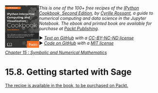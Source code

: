 <a href="https://github.com/ipython-books/cookbook-2nd"><img src="../cover-cookbook-2nd.png" align="left" alt="IPython Cookbook, Second Edition" height="140" /></a> *This is one of the 100+ free recipes of the [IPython Cookbook, Second Edition](https://github.com/ipython-books/cookbook-2nd), by [Cyrille Rossant](http://cyrille.rossant.net), a guide to numerical computing and data science in the Jupyter Notebook. The ebook and printed book are available for purchase at [Packt Publishing](https://www.packtpub.com/big-data-and-business-intelligence/ipython-interactive-computing-and-visualization-cookbook-second-e).*

▶ *[Text on GitHub](https://github.com/ipython-books/cookbook-2nd) with a [CC-BY-NC-ND license](https://creativecommons.org/licenses/by-nc-nd/3.0/us/legalcode)*  
▶ *[Code on GitHub](https://github.com/ipython-books/cookbook-2nd-code) with a [MIT license](https://opensource.org/licenses/MIT)*

[*Chapter 15 : Symbolic and Numerical Mathematics*](./)

# 15.8. Getting started with Sage

[The recipe is available in the book, to be purchased on Packt.](https://www.packtpub.com/big-data-and-business-intelligence/ipython-interactive-computing-and-visualization-cookbook-second-e)

<!-- REMOVE AS PER PACKT AGREEMENT

Sage (http://www.sagemath.org) is a standalone mathematics software based on Python. It is an open source alternative to commercial products such as Mathematica, Maple, or MATLAB. Sage provides a unified interface to many open source mathematical libraries. These libraries include SciPy, SymPy, NetworkX, and other Python scientific packages, but also non-Python libraries such as ATLAS, BLAS, GSL, LAPACK, Singular, and many others.

In this recipe, we will give a brief introduction to Sage.

## Getting ready

You can either:

* Install Sage on your local computer (http://www.sagemath.org/doc/installation/)
* Create Sage notebooks remotely in the cloud (https://cloud.sagemath.com/)

Being based on so many libraries, Sage is heavy and hard to compile from source. On Ubuntu, you can use the system's package manager (see http://www.sagemath.org/download-linux.html). Binaries exist for most systems except Windows, where you generally have to use VirtualBox (a virtualization solution: http://www.virtualbox.org).

Alternatively, you can use Sage in a browser with a Jupyter notebook running in the cloud.

Once Sage is installed, you can use it with Jupyter by typing the following command in a terminal: `sage -n jupyter`.

## How to do it...

Here, we will create a new Sage notebook and introduce the most basic features:

1. Sage accepts mathematical expressions as we would expect:

```python
3 * 4
```

```{output:result}
12
```

2. Being based on Python, Sage's syntax is almost Python, but there are a few differences. For example, the power exponent is the more classical ^ symbol:

```python
2 ^ 3
```

```{output:result}
8
```

3. Like in SymPy, symbolic variables need to be declared beforehand with the `var()` function. However, the `x` variable is always predefined. Here, we define a new mathematical function:

```python
f = 1 - sin(x) ^ 2
```

4. Let's simplify the expression of f:

```python
f.simplify_trig()
```

```{output:result}
cos(x)^2
```

5. Let's evaluate `f` on a given point:

```python
f(x=pi)
```

```{output:result}
1
```

6. Functions can be differentiated and integrated:

```python
f.diff(x)
```

```{output:result}
-2*cos(x)*sin(x)
```

```python
f.integrate(x)
```

```{output:result}
1/2*x + 1/4*sin(2*x)
```

7. Sage also supports numerical computations in addition to symbolic computations:

```python
find_root(f - x, 0, 2)
```

```{output:result}
0.6417143708729726
```

8. Sage also comes with rich plotting capabilities (including interactive plotting widgets):

```python
f.plot((x, -2 * pi, 2 * pi))
```

![Graphics object consisting of 1 graphics primitive](08_sage_files/08_sage_27_0.png)

```python
x, y = var('x,y')
plot3d(sin(x ^ 2 + y ^ 2) / (x ^ 2 + y ^ 2),
       (x, -5, 5), (y, -5, 5))
```

![Graphics3d Object](08_sage_files/08_sage_28_0.png)

## There's more...

This (too) short recipe cannot do justice to the huge list of possibilities offered by Sage. Many aspects of mathematics are covered: algebra, combinatorics, numerical mathematics, number theory, calculus, geometry, graph theory, and many others. Here are a few references:

* An in-depth tutorial on Sage, available at http://doc.sagemath.org/html/en/tutorial/index.html
* The Sage reference manual, available at http://doc.sagemath.org/html/en/reference/index.html
* Videos on Sage, available at http://www.sagemath.org/help-video.html

## See also

* Diving into symbolic computing with SymPy

-->
